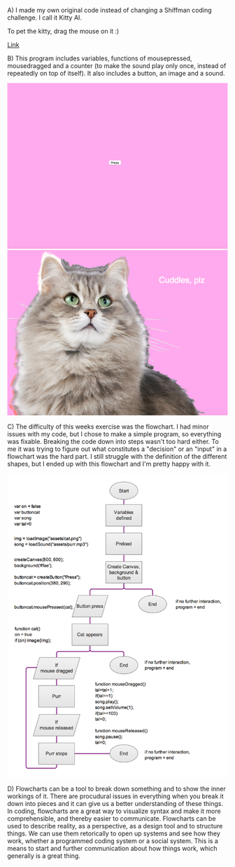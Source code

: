 
A)  I made my own original code instead of changing a Shiffman coding challenge. I call it Kitty AI.

To pet the kitty, drag the mouse on it :)

[Link](https://emmaottilie.github.io/Exercises/miniex8/)

B)  This program includes variables, functions of mousepressed, mousedragged and a counter (to make the sound play only once, instead of repeatedly on top of itself). It also includes a button, an image and a sound. 

![ScreenShot](https://github.com/EmmaOttilie/Exercises/blob/gh-pages/miniex8/8.png)
![ScreenShot](https://github.com/EmmaOttilie/Exercises/blob/gh-pages/miniex8/8.2.png)

C)  The difficulty of this weeks exercise was the flowchart. I had minor issues with my code, but I chose to make a simple program, so everything was fixable. Breaking the code down into steps wasn't too hard either. To me it was trying to figure out what constitutes a "decision" or an "input" in a flowchart was the hard part. I still struggle with the definition of the different shapes, but I ended up with this flowchart and I'm pretty happy with it. 

![ScreenShot](https://github.com/EmmaOttilie/Exercises/blob/gh-pages/miniex8/8flowchart.png)

D)  Flowcharts can be a tool to break down something and to show the inner workings of it. There are procudural issues in everything when you break it down into pieces and it can give us a better understanding of these things. In coding, flowcharts are a great way to visualize syntax and make it more comprehensible, and thereby easier to communicate. Flowcharts can be used to describe reality, as a perspective, as a design tool and to structure things. We can use them retorically to open up systems and see how they work, whether a programmed coding system or a social system. This is a means to start and further communication about how things work, which generally is a great thing.
